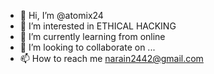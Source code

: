 - 👋 Hi, I’m @atomix24
- 👀 I’m interested in ETHICAL HACKING
- 🌱 I’m currently learning from online
- 💞️ I’m looking to collaborate on ...
- 📫 How to reach me narain2442@gmail.com

<!---
atomix24/atomix24 is a ✨ special ✨ repository because its `README.md` (this file) appears on your GitHub profile.
You can click the Preview link to take a look at your changes.
--->
